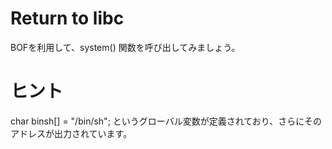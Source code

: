 # Return to libc

BOFを利用して、system() 関数を呼び出してみましょう。

# ヒント
char binsh[] = "/bin/sh"; というグローバル変数が定義されており、さらにそのアドレスが出力されています。
